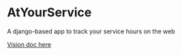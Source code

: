 AtYourService
=============

A django-based app to track your service hours on the web

[Vision doc here](TODO.txt)